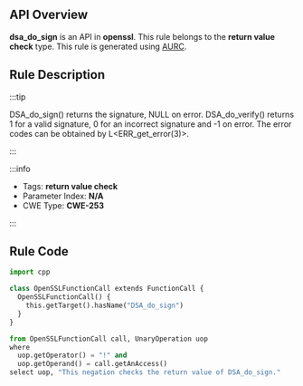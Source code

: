 ---
---


## API Overview
**dsa_do_sign** is an API in **openssl**. This rule belongs to the **return value check** type. This rule is generated using [AURC](../../tools/AURC).
## Rule Description

:::tip

DSA_do_sign() returns the signature, NULL on error.  DSA_do_verify() returns 1 for a valid signature, 0 for an incorrect signature and -1 on error. The error codes can be obtained by L\<ERR_get_error(3)\>.

:::

:::info

- Tags: **return value check**
- Parameter Index: **N/A**
- CWE Type: **CWE-253**

:::

## Rule Code
```python
import cpp

class OpenSSLFunctionCall extends FunctionCall {
  OpenSSLFunctionCall() {
    this.getTarget().hasName("DSA_do_sign")
  }
}

from OpenSSLFunctionCall call, UnaryOperation uop
where
  uop.getOperator() = "!" and
  uop.getOperand() = call.getAnAccess()
select uop, "This negation checks the return value of DSA_do_sign."
```